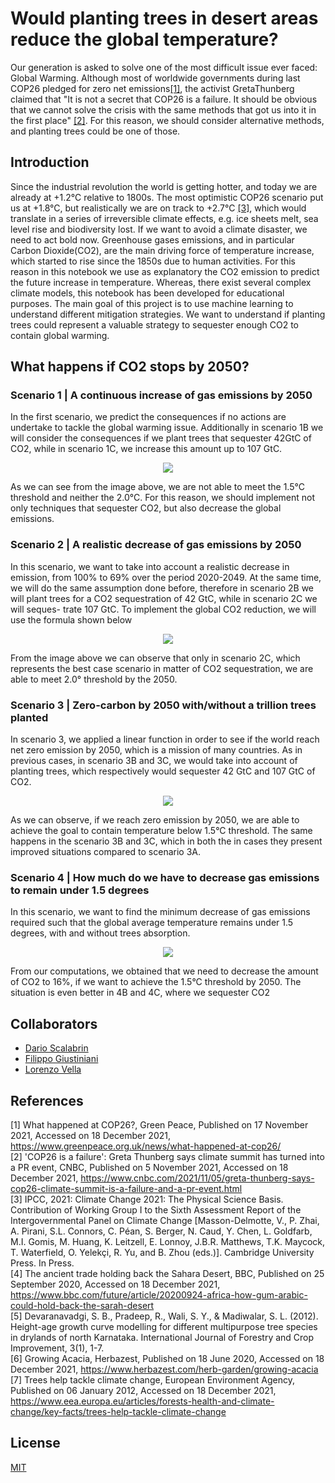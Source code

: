 # Would planting trees in desert areas reduce the global temperature?

Our generation is asked to solve one of the most difficult issue ever faced: Global Warming. 
Although most of worldwide governments during last COP26 pledged for zero net emissions[[1]](#1), the activist GretaThunberg claimed that "It is not a secret that COP26 is a failure. 
It should be obvious that we cannot solve the crisis with the same methods that got us into it in the first place" [[2]](#2). 
For this reason, we should consider alternative methods, and planting trees could be one of those.

## Introduction
Since the industrial revolution the world is getting hotter, and today we are already at +1.2°C relative to 1800s. The most optimistic COP26 scenario put us at +1.8°C, but realistically we are on track to +2.7°C [[3]](#3), which would translate in a series of irreversible climate effects, e.g. ice sheets melt, sea level rise and biodiversity lost. If we want to avoid a climate disaster, we need to act bold now.
Greenhouse gases emissions, and in particular Carbon Dioxide(CO2), are the main driving force of temperature increase, which started to rise since the 1850s due to human activities. For this reason in this notebook we use as explanatory the CO2 emission to predict the future increase in temperature. Whereas, there exist several complex climate models, this notebook has been developed for educational purposes. The main goal of this project is to use machine learning to understand different mitigation strategies. We want to understand if planting trees could represent a valuable strategy to sequester enough CO2 to contain global warming.

## What happens if CO2 stops by 2050?
### Scenario 1 | A continuous increase of gas emissions by 2050
In the first scenario, we predict the consequences if no actions are undertake to tackle the global warming issue. Additionally in scenario 1B we will consider the consequences if we plant trees that sequester 42GtC of CO2, while in scenario 1C, we increase this amount up to 107 GtC.

<p align="center"><img src="https://drive.google.com/uc?id=1BpLMNZpPd9CHqlBxLP80ycxvo9D4ntmm"></p>

As we can see from the image above, we are not able to meet the 1.5°C threshold and neither the 2.0°C. For this reason, we should implement not only techniques that sequester CO2, but also decrease the global emissions.

### Scenario 2 | A realistic decrease of gas emissions by 2050
In this scenario, we want to take into account a realistic decrease in emission, from 100% to 69% over the period 2020-2049. At the same time, we will do the same assumption done before, therefore in scenario 2B we will plant trees for a CO2 sequestration of 42 GtC, while in scenario 2C we will seques- trate 107 GtC. To implement the global CO2 reduction, we will use the formula shown below

<p align="center"><img src="https://drive.google.com/uc?id=1QPS0A56cvgQSqXkyovDII_1z2nBkEzCb"></p>

From the image above we can observe that only in scenario 2C, which represents the best case scenario in matter of CO2 sequestration, we are able to meet 2.0° threshold by the 2050.



### Scenario 3 | Zero-carbon by 2050 with/without a trillion trees planted
In scenario 3, we applied a linear function in order to see if the world reach net zero emission by 2050, which is a mission of many countries. As in previous cases, in scenario 3B and 3C, we would take into account of planting trees, which respectively would sequester 42 GtC and 107 GtC of CO2.
<p align="center"><img src="https://drive.google.com/uc?id=1zxSnUYv1INvv8OsdoE6wm2IsOP8vdj9X"></p>
As we can observe, if we reach zero emission by 2050, we are able to achieve the goal to contain temperature below 1.5°C threshold. The same happens in the scenario 3B and 3C, which in both the in cases they present improved situations compared to scenario 3A.

### Scenario 4 | How much do we have to decrease gas emissions to remain under 1.5 degrees
In this scenario, we want to find the minimum decrease of gas emissions required such that the global average temperature remains under 1.5 degrees, with and without trees absorption.

<p align="center"><img src="https://drive.google.com/uc?id=1cZwsaCzV2iH_7p_OPzlpQKsOIKkmPtKP"></p>

From our computations, we obtained that we need to decrease the amount of CO2 to 16%, if we want to achieve the 1.5°C threshold by 2050. The situation is even better in 4B and 4C, where we sequester CO2

## Collaborators
- [Dario Scalabrin](https://www.linkedin.com/in/scalabrindario/)
- [Filippo Giustiniani](https://www.linkedin.com/in/filippo-g-0b5583131/)
- [Lorenzo Vella](https://www.linkedin.com/in/lorenzo-vella-a024721bb/)


## References
<a id="1">[1]</a> What happened at COP26?, Green Peace, Published on 17 November 2021, Accessed on 18 December 2021, https://www.greenpeace.org.uk/news/what-happened-at-cop26/ <br>
<a id="2">[2]</a> 'COP26 is a failure': Greta Thunberg says climate summit has turned into a PR event, CNBC, Published on 5 November 2021, Accessed on 18 December 2021, https://www.cnbc.com/2021/11/05/greta-thunberg-says-cop26-climate-summit-is-a-failure-and-a-pr-event.html <br>
<a id="3">[3]</a> IPCC, 2021: Climate Change 2021: The Physical Science Basis. Contribution of Working Group I to the Sixth Assessment Report of the Intergovernmental Panel on Climate Change [Masson-Delmotte, V., P. Zhai, A. Pirani, S.L. Connors, C. Péan, S. Berger, N. Caud, Y. Chen, L. Goldfarb, M.I. Gomis, M. Huang, K. Leitzell, E. Lonnoy, J.B.R. Matthews, T.K. Maycock, T. Waterfield, O. Yelekçi, R. Yu, and B. Zhou (eds.)]. Cambridge University Press. In Press. <br>
<a id="4">[4]</a> The ancient trade holding back the Sahara Desert, BBC, Published on 25 September 2020, Accessed on 18 December 2021, https://www.bbc.com/future/article/20200924-africa-how-gum-arabic-could-hold-back-the-sarah-desert <br>
<a id="5">[5]</a> Devaranavadgi, S. B., Pradeep, R., Wali, S. Y., & Madiwalar, S. L. (2012). Height-age growth curve modelling for different multipurpose tree species in drylands of north Karnataka. International Journal of Forestry and Crop Improvement, 3(1), 1-7.<br>
<a id="6">[6]</a> Growing Acacia, Herbazest, Published on 18 June 2020, Accessed on 18 December 2021,  https://www.herbazest.com/herb-garden/growing-acacia <br>
<a id="7">[7]</a> Trees help tackle climate change, European Environment Agency, Published on 06 January 2012, Accessed on 18 December 2021, https://www.eea.europa.eu/articles/forests-health-and-climate-change/key-facts/trees-help-tackle-climate-change

## License 
[MIT](https://choosealicense.com/licenses/mit/)

